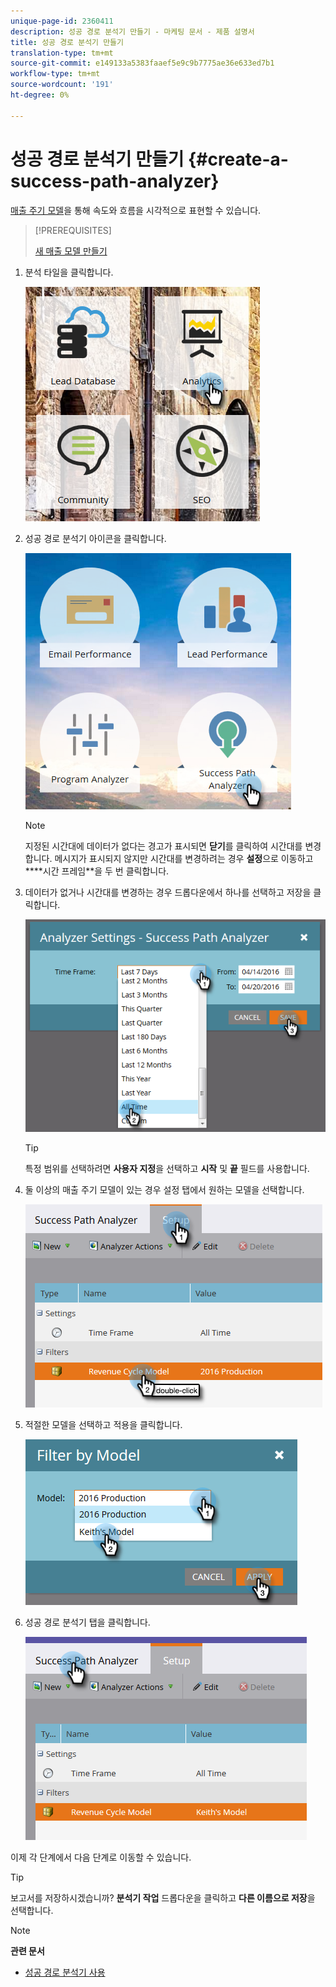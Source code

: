 ```yaml
---
unique-page-id: 2360411
description: 성공 경로 분석기 만들기 - 마케팅 문서 - 제품 설명서
title: 성공 경로 분석기 만들기
translation-type: tm+mt
source-git-commit: e149133a5383faaef5e9c9b7775ae36e633ed7b1
workflow-type: tm+mt
source-wordcount: '191'
ht-degree: 0%

---
```



# 성공 경로 분석기 만들기 {#create-a-success-path-analyzer}

[매출 주기 모델](http://docs.marketo.com/display/docs/revenue+cycle+analytics)을 통해 속도와 흐름을 시각적으로 표현할 수 있습니다.

>[!PREREQUISITES]
>
>[새 매출 모델 만들기](create-a-new-revenue-model.md)

1. 분석 타일을 클릭합니다.

   ![](assets/one.png)

1. 성공 경로 분석기 아이콘을 클릭합니다.

   ![](assets/two.png)

   >[!NOTE]
   >
   >지정된 시간대에 데이터가 없다는 경고가 표시되면 **닫기**&#x200B;를 클릭하여 시간대를 변경합니다. 메시지가 표시되지 않지만 시간대를 변경하려는 경우 **설정**&#x200B;으로 이동하고****시간 프레임**&#x200B;을 두 번 클릭합니다.

1. 데이터가 없거나 시간대를 변경하는 경우 드롭다운에서 하나를 선택하고 저장을 클릭합니다.

   ![](assets/timeframe.png)

   >[!TIP]
   >
   >특정 범위를 선택하려면 **사용자 지정**&#x200B;을 선택하고 **시작** 및 **끝** 필드를 사용합니다.

1. 둘 이상의 매출 주기 모델이 있는 경우 설정 탭에서 원하는 모델을 선택합니다.

   ![](assets/four.png)

1. 적절한 모델을 선택하고 적용을 클릭합니다.

   ![](assets/five.png)

1. 성공 경로 분석기 탭을 클릭합니다.

   ![](assets/success-tab.png)

이제 각 단계에서 다음 단계로 이동할 수 있습니다.

>[!TIP]
>
>보고서를 저장하시겠습니까? **분석기 작업** 드롭다운을 클릭하고 **다른 이름으로 저장**&#x200B;을 선택합니다.

>[!NOTE]
>
>**관련 문서**
>
>* [성공 경로 분석기 사용](using-the-success-path-analyzer.md)

>



